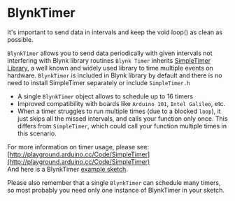 
# BlynkTimer

It's important to send data in intervals and keep the void loop\(\) as clean as possible.

`BlynkTimer` allows you to send data periodically with given intervals not interfering with Blynk library routines `Blynk Timer` inherits [SimpleTimer Library](http://playground.arduino.cc/Code/SimpleTimer), a well known and widely used library to time multiple events on hardware. `BlynkTimer` is included in Blynk library by default and there is no need to install SimpleTimer separately or include `SimpleTimer.h`

* A single `BlynkTimer` object allows to schedule up to 16 timers
* Improved compatibility with boards like `Arduino 101`, `Intel Galileo`, etc.
* When a timer struggles to run multiple times \(due to a blocked `loop`\), it just skips all the missed intervals, and calls your function only once. This differs from `SimpleTimer`, which could call your function multiple times in this scenario.

For more information on timer usage, please see: [http://playground.arduino.cc/Code/SimpleTimer](http://playground.arduino.cc/Code/SimpleTimer)  
And here is a BlynkTimer [example sketch](https://github.com/blynkkk/blynk-library/blob/master/examples/GettingStarted/PushData/PushData.ino#L30).

Please also remember that a single `BlynkTimer` can schedule many timers, so most probably you need only one instance of BlynkTimer in your sketch.
